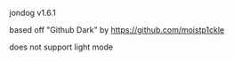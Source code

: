 jondog v1.6.1

based off "Github Dark" by https://github.com/moistp1ckle

does not support light mode
